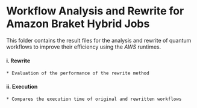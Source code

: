 # Workflow Analysis and Rewrite for Amazon Braket Hybrid Jobs

This folder contains the result files for the analysis and rewrite of quantum workflows to improve their efficiency using the *AWS* runtimes.

#### i. Rewrite 
    * Evaluation of the performance of the rewrite method

#### ii. Execution
    * Compares the execution time of original and rewritten workflows
    
